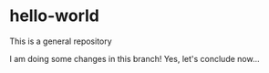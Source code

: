 # hello-world
This is a general repository

I am doing some changes in this branch!
Yes, let's conclude now...

